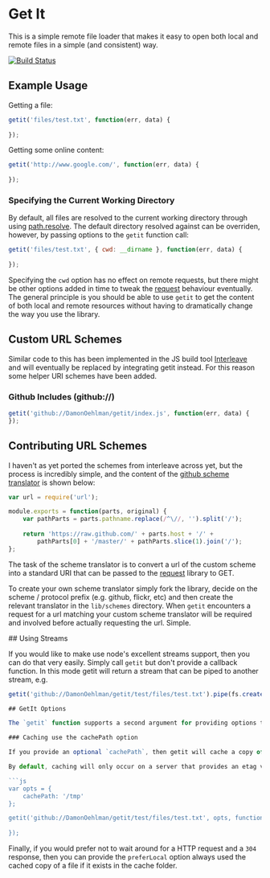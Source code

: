 # Get It

This is a simple remote file loader that makes it easy to open both local and remote files in a simple (and consistent) way.

<a href="http://travis-ci.org/#!/DamonOehlman/getit"><img src="https://secure.travis-ci.org/DamonOehlman/getit.png" alt="Build Status"></a>

## Example Usage

Getting a file:

```js
getit('files/test.txt', function(err, data) {
    
});
```

Getting some online content:

```js
getit('http://www.google.com/', function(err, data) {
    
});
```

### Specifying the Current Working Directory

By default, all files are resolved to the current working directory through using  [path.resolve](http://nodejs.org/docs/latest/api/path.html#path.resolve).  The default directory resolved against can be overriden, however, by passing options to the `getit` function call:

```js
getit('files/test.txt', { cwd: __dirname }, function(err, data) {
    
});
```

Specifying the `cwd` option has no effect on remote requests, but there might be other options added in time to tweak the [request](https://github.com/mikeal/request) behaviour eventually.  The general principle is you should be able to use `getit` to get the content of both local and remote resources without having to dramatically change the way you use the library.

## Custom URL Schemes

Similar code to this has been implemented in the JS build tool [Interleave](https://github.com/DamonOehlman/interleave) and will eventually be replaced by integrating getit instead.  For this reason some helper URI schemes have been added.

### Github Includes (github://)

```js
getit('github://DamonOehlman/getit/index.js', function(err, data) {
});
```

## Contributing URL Schemes

I haven't as yet ported the schemes from interleave across yet, but the process is incredibly simple, and the content of the [github scheme translator](/DamonOehlman/getit/blob/master/lib/schemes/github.js) is shown below:

```js
var url = require('url');

module.exports = function(parts, original) {
    var pathParts = parts.pathname.replace(/^\//, '').split('/');
    
    return 'https://raw.github.com/' + parts.host + '/' + 
        pathParts[0] + '/master/' + pathParts.slice(1).join('/');
};
```

The task of the scheme translator is to convert a url of the custom scheme into a standard URI that can be passed to the [request](https://github.com/mikeal/request) library to GET.  

To create your own scheme translator simply fork the library, decide on the scheme / protocol prefix (e.g. github, flickr, etc) and then create the relevant translator in the `lib/schemes` directory.  When `getit` encounters a request for a url matching your custom scheme translator will be required and involved before actually requesting the url.  Simple.

<a name="using-streams" />
## Using Streams

If you would like to make use node's excellent streams support, then you can do that very easily.  Simply call `getit` but don't provide a callback function.  In this mode getit will return a stream that can be piped to another stream, e.g.

```js
getit('github://DamonOehlman/getit/test/files/test.txt').pipe(fs.createWriteStream('testfile.txt'));

## GetIt Options

The `getit` function supports a second argument for providing options to change the default getit behaviour.  

### Caching use the cachePath option

If you provide an optional `cachePath`, then getit will cache a copy of the data retrieved in the specified path.  In addition to the data retrieved, an [etag](http://en.wikipedia.org/wiki/HTTP_ETag) value will be stored in a lookup file.  This will be used in subsequent lookups using the `If-None-Match` header.

By default, caching will only occur on a server that provides an etag value, but this can be overridden by also setting the `cacheAny` option to true.

```js
var opts = {
    cachePath: '/tmp'
};

getit('github://DamonOehlman/getit/test/files/test.txt', opts, function(err, data) {
    
});
```

Finally, if you would prefer not to wait around for a HTTP request and a `304` response, then you can provide the `preferLocal` option always used the cached copy of a file if it exists in the cache folder.